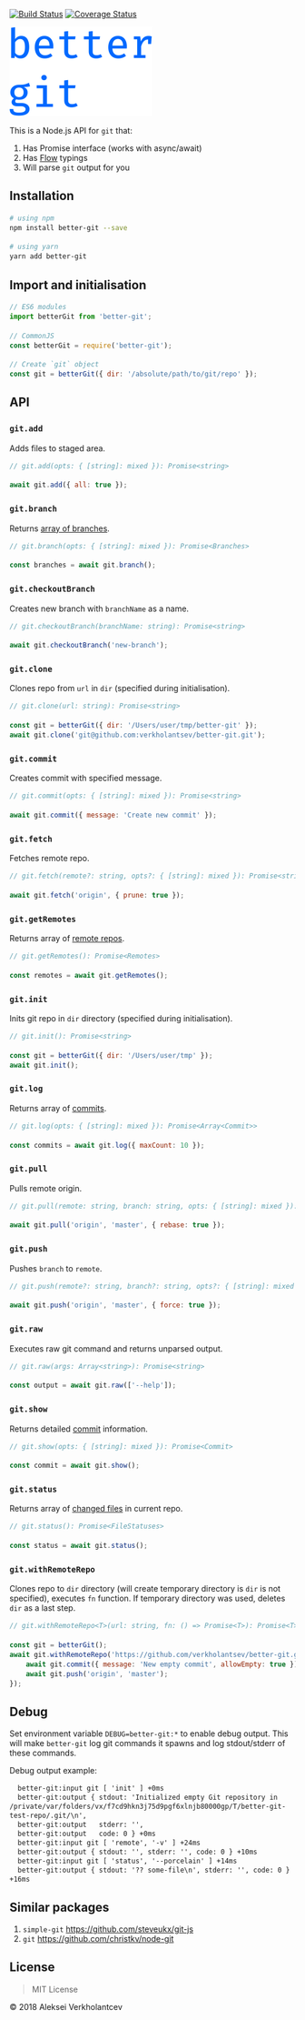 [![Build Status](https://travis-ci.org/verkholantsev/better-git.svg?branch=master)](https://travis-ci.org/verkholantsev/better-git)
[![Coverage Status](https://coveralls.io/repos/github/verkholantsev/better-git/badge.svg?branch=master)](https://coveralls.io/github/verkholantsev/better-git?branch=master)

<img src="assets/better-git.png?raw=true" width="251px"/>

This is a Node.js API for `git` that:

1.  Has Promise interface (works with async/await)
2.  Has [Flow](https://flow.org/) typings
3.  Will parse `git` output for you

## Installation

```sh
# using npm
npm install better-git --save

# using yarn
yarn add better-git
```

## Import and initialisation

```js
// ES6 modules
import betterGit from 'better-git';

// CommonJS
const betterGit = require('better-git');

// Create `git` object
const git = betterGit({ dir: '/absolute/path/to/git/repo' });
```

## API

### `git.add`

Adds files to staged area.

```js
// git.add(opts: { [string]: mixed }): Promise<string>

await git.add({ all: true });
```

### `git.branch`

Returns [array of branches](https://github.com/verkholantsev/better-git/blob/master/src/parse-branches.js#L5).

```js
// git.branch(opts: { [string]: mixed }): Promise<Branches>

const branches = await git.branch();
```

### `git.checkoutBranch`

Creates new branch with `branchName` as a name.

```js
// git.checkoutBranch(branchName: string): Promise<string>

await git.checkoutBranch('new-branch');
```

### `git.clone`

Clones repo from `url` in `dir` (specified during initialisation).

```js
// git.clone(url: string): Promise<string>

const git = betterGit({ dir: '/Users/user/tmp/better-git' });
await git.clone('git@github.com:verkholantsev/better-git.git');
```

### `git.commit`

Creates commit with specified message.

```js
// git.commit(opts: { [string]: mixed }): Promise<string>

await git.commit({ message: 'Create new commit' });
```

### `git.fetch`

Fetches remote repo.

```js
// git.fetch(remote?: string, opts?: { [string]: mixed }): Promise<string>

await git.fetch('origin', { prune: true });
```

### `git.getRemotes`

Returns array of [remote repos](https://github.com/verkholantsev/better-git/blob/master/src/parse-remotes.js#L5).

```js
// git.getRemotes(): Promise<Remotes>

const remotes = await git.getRemotes();
```

### `git.init`

Inits git repo in `dir` directory (specified during initialisation).

```js
// git.init(): Promise<string>

const git = betterGit({ dir: '/Users/user/tmp' });
await git.init();
```

### `git.log`

Returns array of [commits](https://github.com/verkholantsev/better-git/blob/master/src/parse-commits.js#L9).

```js
// git.log(opts: { [string]: mixed }): Promise<Array<Commit>>

const commits = await git.log({ maxCount: 10 });
```

### `git.pull`

Pulls remote origin.

```js
// git.pull(remote: string, branch: string, opts: { [string]: mixed }): Promise<string>

await git.pull('origin', 'master', { rebase: true });
```

### `git.push`

Pushes `branch` to `remote`.

```js
// git.push(remote?: string, branch?: string, opts?: { [string]: mixed }): Promise<string>

await git.push('origin', 'master', { force: true });
```

### `git.raw`

Executes raw git command and returns unparsed output.

```js
// git.raw(args: Array<string>): Promise<string>

const output = await git.raw(['--help']);
```

### `git.show`

Returns detailed [commit](https://github.com/verkholantsev/better-git/blob/master/src/parse-commits.js#L9) information.

```js
// git.show(opts: { [string]: mixed }): Promise<Commit>

const commit = await git.show();
```

### `git.status`

Returns array of [changed files](https://github.com/verkholantsev/better-git/blob/master/src/parse-status.js#L16) in
current repo.

```js
// git.status(): Promise<FileStatuses>

const status = await git.status();
```

### `git.withRemoteRepo`

Clones repo to `dir` directory (will create temporary directory is `dir` is not specified), executes `fn` function.
If temporary directory was used, deletes `dir` as a last step.

```js
// git.withRemoteRepo<T>(url: string, fn: () => Promise<T>): Promise<T>

const git = betterGit();
await git.withRemoteRepo('https://github.com/verkholantsev/better-git.git', async () => {
    await git.commit({ message: 'New empty commit', allowEmpty: true });
    await git.push('origin', 'master');
});
```

## Debug

Set environment variable `DEBUG=better-git:*` to enable debug output. This will make `better-git` log git commands it
spawns and log stdout/stderr of these commands.

Debug output example:

```
  better-git:input git [ 'init' ] +0ms
  better-git:output { stdout: 'Initialized empty Git repository in /private/var/folders/vx/f7cd9hkn3j75d9pgf6xlnjb80000gp/T/better-git-test-repo/.git/\n',
  better-git:output   stderr: '',
  better-git:output   code: 0 } +0ms
  better-git:input git [ 'remote', '-v' ] +24ms
  better-git:output { stdout: '', stderr: '', code: 0 } +10ms
  better-git:input git [ 'status', '--porcelain' ] +14ms
  better-git:output { stdout: '?? some-file\n', stderr: '', code: 0 } +16ms
```

## Similar packages

1.  `simple-git` https://github.com/steveukx/git-js
2.  `git` https://github.com/christkv/node-git

## License

> MIT License

&copy; 2018 Aleksei Verkholantcev
